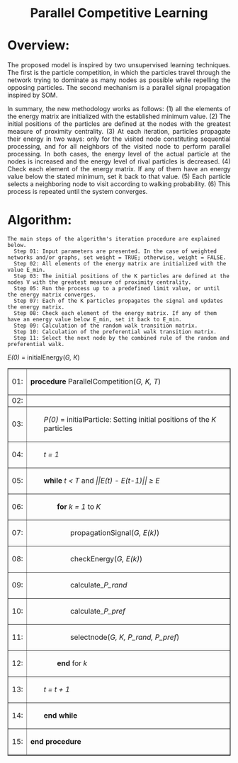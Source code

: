 <h1 align="center">Parallel Competitive Learning</h1>

Overview:
=================

<p align="justify">The proposed model is inspired by two unsupervised learning techniques. The first is the particle competition, in which the particles travel through the network trying to dominate as many nodes as possible while repelling the opposing particles. The second mechanism is a parallel signal propagation inspired by SOM.</p>
<p align="justify">In summary, the new methodology works as follows: (1) all the elements of the energy matrix are initialized with the established minimum value. (2) The initial positions of the particles are defined at the nodes with the greatest measure of proximity centrality. (3) At each iteration, particles propagate their energy in two ways: only for the visited node constituting sequential processing, and for all neighbors of the visited node to perform parallel processing. In both cases, the energy level of the actual particle at the nodes is increased and the energy level of rival particles is decreased. (4) Check each element of the energy matrix. If any of them have an energy value below the stated minimum, set it back to that value. (5) Each particle selects a neighboring node to visit according to walking probability. (6) This process is repeated until the system converges. </p>
<!--
<p align="center">Figure below, illustrates the description of the method detection process.</p>
<img src="imagem.jpg" alt="Illustrates the process description of the proposed method. (a) - Particle initial position at a node with the greatest measure of proximity centrality. (b) - Energy propagation in the visited node. (c) - Energy propagation to the neighbors of the visited node. (d) - Choose a new node to visit and do the process again.">
-->

Algorithm:
=================
<!--ts-->
    The main steps of the algorithm's iteration procedure are explained below.
      Step 01: Input parameters are presented. In the case of weighted networks and/or graphs, set weight = TRUE; otherwise, weight = FALSE.
      Step 02: All elements of the energy matrix are initialized with the value E_min.
      Step 03: The initial positions of the K particles are defined at the nodes V with the greatest measure of proximity centrality.
      Step 05: Run the process up to a predefined limit value, or until the energy matrix converges.
      Step 07: Each of the K particles propagates the signal and updates the energy matrix.
      Step 08: Check each element of the energy matrix. If any of them have an energy value below E_min, set it back to E_min.
      Step 09: Calculation of the random walk transition matrix.
      Step 10: Calculation of the preferential walk transition matrix.
      Step 11: Select the next node by the combined rule of the random and preferential walk.
<!--te-->

<table border="1">
    <tr>
        <td>01: </td>
        <td><p><b>procedure</b> ParallelCompetition(<i>G, K, T</i>)</p></td>
    </tr>
    <tr>
        <td>02: </td>
        <td style="text-indent: 2px;"></td><i>E(0)</i> = initialEnergy(<i>G, K</i>)</td>
    </tr>
    <tr>
        <td>03: </td>
        <td><p style="padding-left: 30px;"><i>P(0)</i> = initialParticle: Setting initial positions of the <i>K</i> particles</p></td>
    </tr>
    <tr>
        <td>04: </td>
        <td><p style="padding-left: 30px;"><i>t = 1</i></p></td>
    </tr>
    <tr>
        <td>05: </td>
        <td><p style="padding-left: 30px;"><b>while</b> <i>t &lt; T</i> and <i>||E(t) - E(t-1)|| &ge; &Epsilon; </i></p></td>
    </tr>
    <tr>
        <td>06: </td>
        <td><p style="padding-left: 60px;"><b>for</b> <i>k = 1</i> to <i>K</i></p></td>
    </tr>
    <tr>
        <td>07: </td>
        <td><p style="padding-left: 90px;">propagationSignal(<i>G, E(k)</i>)</p></td>
    </tr>
    <tr>
        <td>08: </td>
        <td><p style="padding-left: 90px;">checkEnergy(<i>G, E(k)</i>)</p></td>
    </tr>
    <tr>
        <td>09: </td>
        <td><p style="padding-left: 90px;">calculate_<i>P_rand</i></p></td>
    </tr>
    <tr>
        <td>10: </td>
        <td><p style="padding-left: 90px;">calculate_<i>P_pref</i></p></td>
    </tr>
    <tr>
        <td>11: </td>
        <td><p style="padding-left: 90px;">selectnode(<i>G, K, P_rand, P_pref</i>)</p></td>
    </tr>
    <tr>
        <td>12: </td>
        <td><p style="padding-left: 60px;"><b>end</b> for <i>k</i></p></td>
    </tr>
    <tr>
        <td>13: </td>
        <td><p style="padding-left: 30px;"><i>t = t + 1</i></p></td>
    </tr>
    <tr>
        <td>14: </td>
        <td><p style="padding-left: 30px;"><b>end while</b></p></td>
    </tr>
    <tr>
        <td>15: </td>
        <td><p><b>end procedure</b></p></td>
    </tr>
</table>
